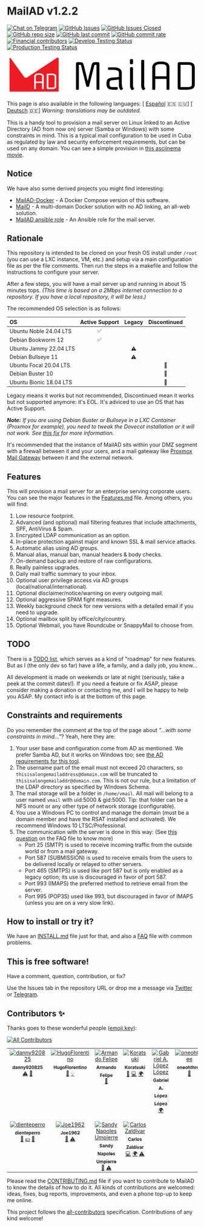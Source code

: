 # MailAD v1.2.2

[![Chat on Telegram](https://img.shields.io/badge/Chat%20on-Telegram-brightgreen?style=flat-square)](https://t.me/MailAD_dev) [![GitHub Issues](https://img.shields.io/github/issues/stdevPavelmc/mailad?style=flat-square)](https://github.com/stdevPavelmc/mailad/issues) [![GitHub Issues Closed](https://img.shields.io/github/issues-closed/stdevPavelmc/mailad?style=flat-square)](https://github.com/stdevPavelmc/mailad/issues?q=is%3Aissue+is%3Aclosed) [![GitHub repo size](https://img.shields.io/github/repo-size/stdevPavelmc/mailad?style=flat-square)](https://github.com/stdevPavelmc/mailad/archive/master.zip) [![GitHub last commit](https://img.shields.io/github/last-commit/stdevPavelmc/mailad?style=flat-square)](https://github.com/stdevPavelmc/mailad/commits/master) [![GitHub commit rate](https://img.shields.io/github/commit-activity/m/stdevPavelmc/mailad?style=flat-square)](https://github.com/stdevPavelmc/mailad/commits/master) [![Financial contributors](https://opencollective.com/mailad/tiers/badge.svg?style=flat-square)](https://opencollective.com/mailad) [![Develop Testing Status](https://img.shields.io/github/actions/workflow/status/stdevPavelmc/mailad/mailad-tests.yml?branch=develop&label=Develop+Testing+Status&style=flat-square)](https://github.com/stdevPavelmc/mailad/actions/workflows/mailad-tests.yml) [![Production Testing Status](https://img.shields.io/github/actions/workflow/status/stdevPavelmc/mailad/mailad-tests.yml?branch=master&label=Production+Testing+Status&style=flat-square)](https://github.com/stdevPavelmc/mailad/actions/workflows/mailad-tests.yml)

![MailAD Logo](./logos/MailAD-logo-full_white_background.png)

This page is also available in the following languages: [ [Español](i18n/README.es.md) 🇪🇸 🇨🇺] [ [Deutsch](i18n/README.de.md) 🇩🇪] *Warning: translations may be outdated.*

This is a handy tool to provision a mail server on Linux linked to an Active Directory (AD from now on) server (Samba or Windows) with some constraints in mind. This is a typical mail configuration to be used in Cuba as regulated by law and security enforcement requirements, but can be used on any domain. You can see a simple provision in [this asciinema movie](https://asciinema.org/a/fD1LuVLfeb8RPCHOIgbR1J9d8).

## Notice

We have also some derived projects you might find interesting:

- [MailAD-Docker](https://github.com/stdevPavelmc/mailad-docker/) - A Docker Compose version of this software.
- [MailD](https://github.com/stdevPavelmc/maild/) - A multi-domain Docker solution with no AD linking, an all-web solution.
- [MailAD ansible role](https://github.com/stdevPavelmc/mailad-ansible-role) - An Ansible role for the mail server.

## Rationale

This repository is intended to be cloned on your fresh OS install under `/root` (you can use a LXC instance, VM, etc.) and setup via a main configuration file as per the file comments. Then run the steps in a makefile and follow the instructions to configure your server.

After a few steps, you will have a mail server up and running in about 15 minutes tops. *(This time is based on a 2Mbps internet connection to a repository. If you have a local repository, it will be less.)*

The recommended OS selection is as follows:

| OS | Active Support | Legacy | Discontinued |
|:--- |:---:|:---:|:---:|
| Ubuntu Noble 24.04 LTS | ✅ |  |  |
| Debian Bookworm 12 | ✅ |  |  |
| Ubuntu Jammy 22.04 LTS |  | ⚠️ |  |
| Debian Bullseye 11 |  | ⚠️ |  |
| Ubuntu Focal 20.04 LTS |  |  | 🚫 |
| Debian Buster 10 |  |  | 🚫 |
| Ubuntu Bionic 18.04 LTS |  |  | 🚫 |

Legacy means it works but not recommended, Discontinued mean it works but not supported anymore: it's EOL. It's adviced to use an OS that has Active Support.

***Note:** If you are using Debian Buster or Bullseye in a LXC Container (Proxmox for example), you need to tweak the Dovecot installation or it will not work. See [this fix](https://serverfault.com/questions/976250/dovecot-lxc-apparmor-denied-buster) for more information.*

It's recommended that the instance of MailAD sits within your DMZ segment with a firewall between it and your users, and a mail gateway like [Proxmox Mail Gateway](https://www.proxmox.com/en/proxmox-mail-gateway) between it and the external network.

## Features

This will provision a mail server for an enterprise serving corporate users. You can see the major features in the [Features.md](Features.md) file. Among others, you will find:

1. Low resource footprint.
2. Advanced (and optional) mail filtering features that include attachments, SPF, AntiVirus & Spam.
3. Encrypted LDAP communication as an option.
4. In-place protection against major and known SSL & mail service attacks.
5. Automatic alias using AD groups.
6. Manual alias, manual ban, manual headers & body checks.
7. On-demand backup and restore of raw configurations.
8. Really painless upgrades.
9. Daily mail traffic summary to your inbox.
10. Optional user privilege access via AD groups (local/national/international).
11. Optional disclaimer/notice/warning on every outgoing mail.
12. Optional aggressive SPAM fight measures.
13. Weekly background check for new versions with a detailed email if you need to upgrade.
14. Optional mailbox split by office/city/country.
15. Optional Webmail, you have Roundcube or SnappyMail to choose from.

## TODO

There is a [TODO list](TODO.md), which serves as a kind of "roadmap" for new features. But as I (the only dev so far) have a life, a family, and a daily job, you know...

All development is made on weekends or late at night (seriously, take a peek at the commit dates!). If you need a feature or fix ASAP, please consider making a donation or contacting me, and I will be happy to help you ASAP. My contact info is at the bottom of this page.

## Constraints and requirements

Do you remember the comment at the top of the page about *"...with some constraints in mind..."*? Yeah, here they are:

1. Your user base and configuration come from AD as mentioned. We prefer Samba AD, but it works on Windows too; see [the AD requirements for this tool](AD_Requirements.md).
2. The username part of the email must not exceed 20 characters, so `thisisalongemailaddress@domain.com` will be truncated to `thisisalongemailaddr@domain.com`. This is not our rule, but a limitation of the LDAP directory as specified by Windows Schema.
3. The mail storage will be a folder in `/home/vmail`. All mail will belong to a user named `vmail` with uid:5000 & gid:5000. Tip: that folder can be a NFS mount or any other type of network storage (configurable).
4. You use a Windows PC to control and manage the domain (must be a domain member and have the RSAT installed and activated). We recommend Windows 10 LTSC/Professional.
5. The communication with the server is done in this way: (See [this question](FAQ.md#what-ports-i-need-to-get-open-to-make-sure-the-servers-works-ok) on the FAQ file to know more)
    - Port 25 (SMTP) is used to receive incoming traffic from the outside world or from a mail gateway.
    - Port 587 (SUBMISSION) is used to receive emails from the users to be delivered locally or relayed to other servers.
    - Port 465 (SMTPS) is used like port 587 but is only enabled as a legacy option; its use is discouraged in favor of port 587.
    - Port 993 (IMAPS) the preferred method to retrieve email from the server.
    - Port 995 (POP3S) used like 993, but discouraged in favor of IMAPS (unless you are on a very slow link).

## How to install or try it?

We have an [INSTALL.md](INSTALL.md) file just for that, and also a [FAQ](FAQ.md) file with common problems.

## This is free software!

Have a comment, question, contribution, or fix?

Use the Issues tab in the repository URL or drop me a message via [Twitter](https://twitter.com/co7wt) or [Telegram](https://t.me/pavelmc).

## Contributors ✨

Thanks goes to these wonderful people ([emoji key](https://allcontributors.org/docs/en/emoji-key)):

<!-- ALL-CONTRIBUTORS-BADGE:START - Do not remove or modify this section -->
[![All Contributors](https://img.shields.io/badge/all_contributors-11-orange.svg?style=flat-square)](#contributors-)
<!-- ALL-CONTRIBUTORS-BADGE:END -->

<!-- ALL-CONTRIBUTORS-LIST:START - Do not remove or modify this section -->
<!-- prettier-ignore-start -->
<!-- markdownlint-disable -->
<table>
  <tbody>
    <tr>
      <td align="center" valign="top" width="14.28%"><a href="https://github.com/danny920825"><img src="https://avatars2.githubusercontent.com/u/33090194?v=4?s=100" width="100px;" alt="danny920825"/><br /><sub><b>danny920825</b></sub></a><br /><a href="https://github.com/stdevPavelmc/mailad/commits?author=danny920825" title="Tests">⚠️</a> <a href="#ideas-danny920825" title="Ideas, Planning, & Feedback">🤔</a></td>
      <td align="center" valign="top" width="14.28%"><a href="https://github.com/HugoFlorentino"><img src="https://avatars0.githubusercontent.com/u/11479345?v=4?s=100" width="100px;" alt="HugoFlorentino"/><br /><sub><b>HugoFlorentino</b></sub></a><br /><a href="#ideas-HugoFlorentino" title="Ideas, Planning, & Feedback">🤔</a> <a href="#example-HugoFlorentino" title="Examples">💡</a></td>
      <td align="center" valign="top" width="14.28%"><a href="https://www.sysadminsdecuba.com"><img src="https://avatars1.githubusercontent.com/u/12705691?v=4?s=100" width="100px;" alt="Armando Felipe"/><br /><sub><b>Armando Felipe</b></sub></a><br /><a href="#ideas-armandofcom" title="Ideas, Planning, & Feedback">🤔</a></td>
      <td align="center" valign="top" width="14.28%"><a href="https://github.com/Koratsuki"><img src="https://avatars0.githubusercontent.com/u/20727446?v=4?s=100" width="100px;" alt="Koratsuki"/><br /><sub><b>Koratsuki</b></sub></a><br /><a href="#ideas-Koratsuki" title="Ideas, Planning, & Feedback">🤔</a> <a href="https://github.com/stdevPavelmc/mailad/commits?author=Koratsuki" title="Code">💻</a> <a href="#translation-Koratsuki" title="Translation">🌍</a></td>
      <td align="center" valign="top" width="14.28%"><a href="http://www.daxslab.com"><img src="https://avatars0.githubusercontent.com/u/13596248?v=4?s=100" width="100px;" alt="Gabriel A. López López"/><br /><sub><b>Gabriel A. López López</b></sub></a><br /><a href="#translation-glpzzz" title="Translation">🌍</a></td>
      <td align="center" valign="top" width="14.28%"><a href="https://github.com/oneohthree"><img src="https://avatars0.githubusercontent.com/u/7398832?v=4?s=100" width="100px;" alt="oneohthree"/><br /><sub><b>oneohthree</b></sub></a><br /><a href="#ideas-oneohthree" title="Ideas, Planning, & Feedback">🤔</a></td>
      <td align="center" valign="top" width="14.28%"><a href="http://iskra.ml"><img src="https://avatars3.githubusercontent.com/u/6555851?v=4?s=100" width="100px;" alt="Eddy Ernesto del Valle Pino"/><br /><sub><b>Eddy Ernesto del Valle Pino</b></sub></a><br /><a href="https://github.com/stdevPavelmc/mailad/commits?author=edelvalle" title="Documentation">📖</a></td>
    </tr>
    <tr>
      <td align="center" valign="top" width="14.28%"><a href="https://github.com/dienteperro"><img src="https://avatars.githubusercontent.com/u/5240140?v=4?s=100" width="100px;" alt="dienteperro"/><br /><sub><b>dienteperro</b></sub></a><br /><a href="https://github.com/stdevPavelmc/mailad/commits?author=dienteperro" title="Documentation">📖</a> <a href="#financial-dienteperro" title="Financial">💵</a> <a href="#ideas-dienteperro" title="Ideas, Planning, & Feedback">🤔</a></td>
      <td align="center" valign="top" width="14.28%"><a href="http://jjrweb.byethost8.com/"><img src="https://avatars.githubusercontent.com/u/11667019?v=4?s=100" width="100px;" alt="Joe1962"/><br /><sub><b>Joe1962</b></sub></a><br /><a href="#ideas-Joe1962" title="Ideas, Planning, & Feedback">🤔</a> <a href="https://github.com/stdevPavelmc/mailad/commits?author=Joe1962" title="Tests">⚠️</a></td>
      <td align="center" valign="top" width="14.28%"><a href="https://github.com/sandy-cmg"><img src="https://avatars.githubusercontent.com/u/101523070?v=4?s=100" width="100px;" alt="Sandy Napoles Umpierre"/><br /><sub><b>Sandy Napoles Umpierre</b></sub></a><br /><a href="#ideas-sandy-cmg" title="Ideas, Planning, & Feedback">🤔</a> <a href="https://github.com/stdevPavelmc/mailad/commits?author=sandy-cmg" title="Tests">⚠️</a></td>
      <td align="center" valign="top" width="14.28%"><a href="https://cz9dev.github.io/"><img src="https://avatars.githubusercontent.com/u/97544746?v=4?s=100" width="100px;" alt="Carlos Zaldívar"/><br /><sub><b>Carlos Zaldívar</b></sub></a><br /><a href="https://github.com/stdevPavelmc/mailad/commits?author=cz9dev" title="Code">💻</a> <a href="#translation-cz9dev" title="Translation">🌍</a> <a href="https://github.com/stdevPavelmc/mailad/commits?author=cz9dev" title="Tests">⚠️</a></td>
    </tr>
  </tbody>
</table>

<!-- markdownlint-restore -->
<!-- prettier-ignore-end -->

<!-- ALL-CONTRIBUTORS-LIST:END -->

Please read the [CONTRIBUTING.md](CONTRIBUTING.md) file if you want to contribute to MailAD to know the details of how to do it. All kinds of contributions are welcomed: ideas, fixes, bug reports, improvements, and even a phone top-up to keep me online.

This project follows the [all-contributors](https://github.com/all-contributors/all-contributors) specification. Contributions of any kind welcome!

